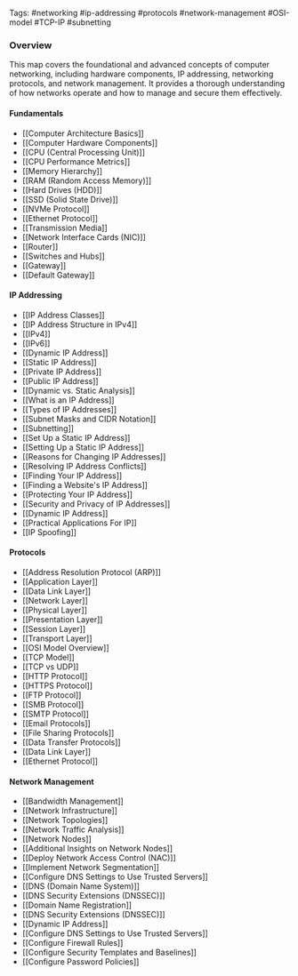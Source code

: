 Tags: #networking #ip-addressing #protocols #network-management #OSI-model #TCP-IP #subnetting

### Overview

This map covers the foundational and advanced concepts of computer networking, including hardware components, IP addressing, networking protocols, and network management. It provides a thorough understanding of how networks operate and how to manage and secure them effectively.
#### Fundamentals

- [[Computer Architecture Basics]]
- [[Computer Hardware Components]]
- [[CPU (Central Processing Unit)]]
- [[CPU Performance Metrics]]
- [[Memory Hierarchy]]
- [[RAM (Random Access Memory)]]
- [[Hard Drives (HDD)]]
- [[SSD (Solid State Drive)]]
- [[NVMe Protocol]]
- [[Ethernet Protocol]]
- [[Transmission Media]]
- [[Network Interface Cards (NIC)]]
- [[Router]]
- [[Switches and Hubs]]
- [[Gateway]]
- [[Default Gateway]]

#### IP Addressing

- [[IP Address Classes]]
- [[IP Address Structure in IPv4]]
- [[IPv4]]
- [[IPv6]]
- [[Dynamic IP Address]]
- [[Static IP Address]]
- [[Private IP Address]]
- [[Public IP Address]]
- [[Dynamic vs. Static Analysis]]
- [[What is an IP Address]]
- [[Types of IP Addresses]]
- [[Subnet Masks and CIDR Notation]]
- [[Subnetting]]
- [[Set Up a Static IP Address]]
- [[Setting Up a Static IP Address]]
- [[Reasons for Changing IP Addresses]]
- [[Resolving IP Address Conflicts]]
- [[Finding Your IP Address]]
- [[Finding a Website's IP Address]]
- [[Protecting Your IP Address]]
- [[Security and Privacy of IP Addresses]]
- [[Dynamic IP Address]]
- [[Practical Applications For IP]]
- [[IP Spoofing]]

#### Protocols

- [[Address Resolution Protocol (ARP)]]
- [[Application Layer]]
- [[Data Link Layer]]
- [[Network Layer]]
- [[Physical Layer]]
- [[Presentation Layer]]
- [[Session Layer]]
- [[Transport Layer]]
- [[OSI Model Overview]]
- [[TCP Model]]
- [[TCP vs UDP]]
- [[HTTP Protocol]]
- [[HTTPS Protocol]]
- [[FTP Protocol]]
- [[SMB Protocol]]
- [[SMTP Protocol]]
- [[Email Protocols]]
- [[File Sharing Protocols]]
- [[Data Transfer Protocols]]
- [[Data Link Layer]]
- [[Ethernet Protocol]]

#### Network Management

- [[Bandwidth Management]]
- [[Network Infrastructure]]
- [[Network Topologies]]
- [[Network Traffic Analysis]]
- [[Network Nodes]]
- [[Additional Insights on Network Nodes]]
- [[Deploy Network Access Control (NAC)]]
- [[Implement Network Segmentation]]
- [[Configure DNS Settings to Use Trusted Servers]]
- [[DNS (Domain Name System)]]
- [[DNS Security Extensions (DNSSEC)]]
- [[Domain Name Registration]]
- [[DNS Security Extensions (DNSSEC)]]
- [[Dynamic IP Address]]
- [[Configure DNS Settings to Use Trusted Servers]]
- [[Configure Firewall Rules]]
- [[Configure Security Templates and Baselines]]
- [[Configure Password Policies]]